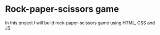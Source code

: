 # Rock-paper-scissors game

In this project I will build rock-paper-scissors game using HTML, CSS and JS